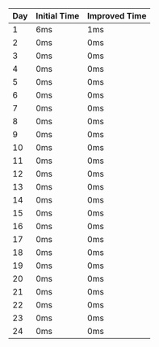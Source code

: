 | Day | Initial Time | Improved Time |
| --- | ------------ | ------------- |
| 1   | 6ms          | 1ms           |
| 2   | 0ms          | 0ms           |
| 3   | 0ms          | 0ms           |
| 4   | 0ms          | 0ms           |
| 5   | 0ms          | 0ms           |
| 6   | 0ms          | 0ms           |
| 7   | 0ms          | 0ms           |
| 8   | 0ms          | 0ms           |
| 9   | 0ms          | 0ms           |
| 10  | 0ms          | 0ms           |
| 11  | 0ms          | 0ms           |
| 12  | 0ms          | 0ms           |
| 13  | 0ms          | 0ms           |
| 14  | 0ms          | 0ms           |
| 15  | 0ms          | 0ms           |
| 16  | 0ms          | 0ms           |
| 17  | 0ms          | 0ms           |
| 18  | 0ms          | 0ms           |
| 19  | 0ms          | 0ms           |
| 20  | 0ms          | 0ms           |
| 21  | 0ms          | 0ms           |
| 22  | 0ms          | 0ms           |
| 23  | 0ms          | 0ms           |
| 24  | 0ms          | 0ms           |

